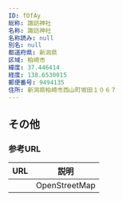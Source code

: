 ```yaml
---
ID: fOfAy
総称: 諏訪神社
名称: 諏訪神社
名称読み: null
別名: null
都道府県: 新潟県
区域: 柏崎市
緯度: 37.446414
経度: 138.6530015
郵便番号: 9494135
住所: 新潟県柏崎市西山町坂田１０６７
---
```


## その他

### 参考URL

| URL | 説明          |
| --- | ------------- |
|     | OpenStreetMap |
